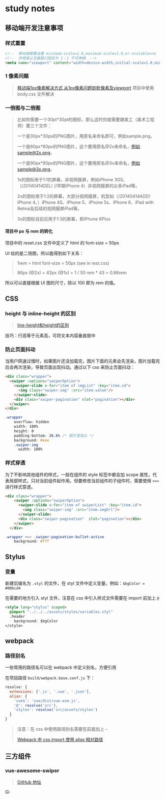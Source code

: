 # study notes
## 移动端开发注意事项
### 样式重置
```html
<!--  移动端需要设置 minimum-scale=1.0,maximum-scale=1.0,er-scalable=no  -->
<!--  作用是让页面窗口固定为 1：1 不可伸缩  -->
<meta name="viewport" content="width=device-width,initial-scale=1.0,minimum-scale=1.0,maximum-scale=1.0,er-scalable=no">
```
### 1 像素问题
> [移动端1px像素解决方式,从1px像素问题剖析像素及viewport](http://www.fly63.com/article/detial/145)
项目中使用 body.css 文件解决

### 一倍图与二倍图
> 比如你需要一个30pt*30pt的图标，那么这时你就需要跟美工（美术工程师）要三个文件：
>
> 一个是30px*30px的PNG图片，用原名来命名即可，例如sample.png。
>
> 一个是60px*60px的PNG图片，这个要用原名@2x来命名，例如sample@2x.png。
>
> 一个是90px*90px的PNG图片，这个要用原名@3x来命名，例如sample@3x.png。
>
> 1x的图标用于1:1的屏幕，非视网膜屏，例如iPhone 3GS、（/*20140414DEL*/ //早期iPhone 4）非视网膜屏的众多iPad等。
>
> 2x的图标用于1:2的屏幕，大部分视网膜屏，机型如（/*20140414ADD*/ iPhone 4、）iPhone 4S、iPhone 5、iPhone 5s、iPhone 6、iPad with Retina及后续的视网膜屏iPad等。
>
> 3x的图标目前应用于1:3的屏幕，即iPhone 6Plus

#### 项目中 px 与 rem 的转化
项目中的 reset.css 文件中定义了 html 的 font-size = 50px

UI 给的是二倍图，所以能得到如下关系：

> 1rem = html font-size = 50px (see in rest.css)
>
> 86px (@2x) = 43px (@1x) = 1 / 50 rem * 43 = 0.86rem

所以可以直接根据 UI 图的尺寸，除以 100 即为 rem 的值。

## CSS
### height 与 inline-height 的区别
> [line-height和height的区别](https://blog.csdn.net/codingalarm/article/details/51916571)

技巧：行高等于元素高，可将文本内容垂直居中

### 防止页面抖动

当用户网速过慢时，如果图片还没加载完，图片下面的元素会先渲染，图片加载完后会再次渲染，导致页面出现抖动。通过以下 css 来防止页面抖动：

```html
<div class="wrapper">
  <swiper :options="swiperOption">
    <swiper-slide v-for="item of imgList" :key="item.id">
      <img class="swiper-img" :src="item.value"/>
    </swiper-slide>
    <div class="swiper-pagination" slot="pagination"></div>
  </swiper>
</div>
```

```css
.wrapper
    overflow: hidden
    width: 100%
    height: 0
    padding-bottom: 26.6% /* 图片宽高比 */
    background: #eee
    .swiper-img
      width: 100%
```

### 样式穿透

为了不影响其他组件的样式，一般在组件的 style 标签中都会加 scope 属性，代表局部样式，只对当前组件起作用。但要修改当前组件的子组件时，需要使用 `>>>` 进行样式穿透。

```html
<div class="wrapper">
    <swiper :options="swiperOption">
      <swiper-slide v-for="item of swiperList" :key="item.id">
        <img class="swiper-img" :src="item.imgUrl"/>
      </swiper-slide>
      <div class="swiper-pagination"  slot="pagination"></div>
    </swiper>
  </div>
```

```css
.wrapper >>> .swiper-pagination-bullet-active
    background: #fff
```



## Stylus
### 变量
新建后缀名为 `.styl` 的文件，在 styl 文件中定义变量。例如：`$bgColor = #00bcd4`

在需要的地方引入 styl 文件，注意在 css 中引入样式文件需要在 import 前加上 `@`

```html
<style lang="stylus" scoped>
  @import "../../../assets/styles/variables.styl"
  .header
    background: $bgColor
</style>
```

## webpack
### 路径别名
一些常用的路径名可以在 webpack 中定义别名，方便引用

在项目路径 `build/webpack.base.conf.js` 下：
```js
resolve: {
  extensions: ['.js', '.vue', '.json'],
  alias: {
    'vue$': 'vue/dist/vue.esm.js',
    '@': resolve('src'),
    'styles': resolve('src/assets/styles')
  }
}
```

> 注意：在 css 中使用路径别名需要在前面加上 `~` 
>
> [Webpack 中 css import 使用 alias 相对路径](https://wiki.zthxxx.me/wiki/%E6%8A%80%E6%9C%AF%E5%BC%80%E5%8F%91/%E5%89%8D%E7%AB%AF/Webpack-%E4%B8%AD-css-import-%E4%BD%BF%E7%94%A8-alias-%E7%9B%B8%E5%AF%B9%E8%B7%AF%E5%BE%84/)

## 三方组件
### vue-awesome-swiper
> [GitHub 地址](https://github.com/surmon-china/vue-awesome-swiper)

Gi

